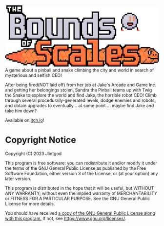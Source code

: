 ![](https://github.com/jlintgod1/The-Bounds-of-Scales/blob/master/Itch.io%20Page%20Assets/GameLogo_HighRes.png)
A game about a pinball and snake climbing the city and world in search of mysterious and selfish CEO!

After being fired(NOT laid off) from her job at Jake's Arcade and Game Inc. and getting her belongings stolen, Sandra the Pinball teams up with Twig the Snake to explore the world and find Jake, the horrible robot CEO! Climb through several procedurally-generated levels, dodge enemies and robots, and obtain upgrades to eventually... at some point.... maybe find Jake and take him down?

Available on [itch.io](https://jlintgod.itch.io/the-bounds-of-scales)!

# Copyright Notice
Copyright (C) 2023  Jlintgod

This program is free software: you can redistribute it and/or modify
it under the terms of the GNU General Public License as published by
the Free Software Foundation, either version 3 of the License, or
(at your option) any later version.

This program is distributed in the hope that it will be useful,
but WITHOUT ANY WARRANTY; without even the implied warranty of
MERCHANTABILITY or FITNESS FOR A PARTICULAR PURPOSE.  See the
GNU General Public License for more details.

You should have received [a copy of the GNU General Public License
along with this program.](https://github.com/jlintgod1/The-Bounds-of-Scales/blob/master/LICENSE.txt)  If not, see <https://www.gnu.org/licenses/>.
